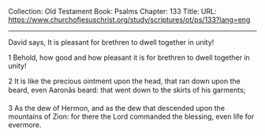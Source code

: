 Collection: Old Testament
Book: Psalms
Chapter: 133
Title: 
URL: https://www.churchofjesuschrist.org/study/scriptures/ot/ps/133?lang=eng

---

David says, It is pleasant for brethren to dwell together in unity!

1 Behold, how good and how pleasant it is for brethren to dwell together in unity!

2 It is like the precious ointment upon the head, that ran down upon the beard, even Aaronâs beard: that went down to the skirts of his garments;

3 As the dew of Hermon, and as the dew that descended upon the mountains of Zion: for there the Lord commanded the blessing, even life for evermore.
